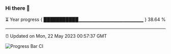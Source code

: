 ### Hi there 👋

⏳ Year progress { ███████████▁▁▁▁▁▁▁▁▁▁▁▁▁▁▁▁▁▁▁ } 38.64 %

---

⏰ Updated on Mon, 22 May 2023 00:57:37 GMT

![Progress Bar CI](https://github.com/liununu/liununu/workflows/Progress%20Bar%20CI/badge.svg)
